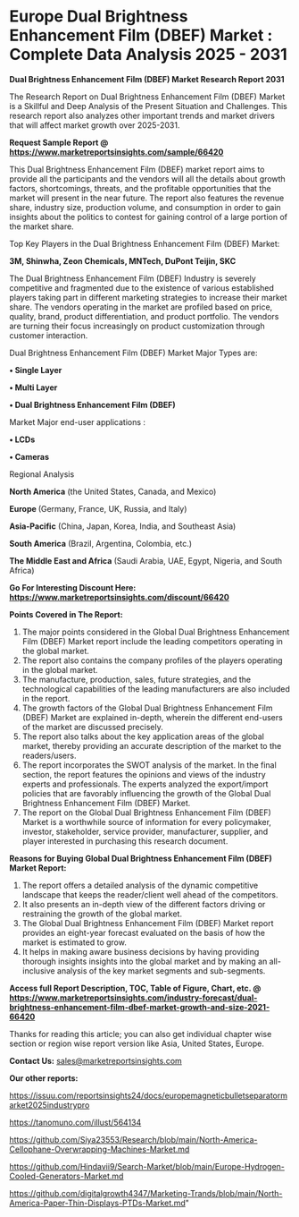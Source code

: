 # Europe Dual Brightness Enhancement Film (DBEF) Market : Complete Data Analysis 2025 - 2031

<strong>Dual Brightness Enhancement Film (DBEF) Market Research Report 2031</strong>

The Research Report on Dual Brightness Enhancement Film (DBEF) Market is a Skillful and Deep Analysis of the Present Situation and Challenges. This research report also analyzes other important trends and market drivers that will affect market growth over 2025-2031.

<strong>Request Sample Report @ <a href=https://www.marketreportsinsights.com/sample/66420>https://www.marketreportsinsights.com/sample/66420</a></strong>

This Dual Brightness Enhancement Film (DBEF) market report aims to provide all the participants and the vendors will all the details about growth factors, shortcomings, threats, and the profitable opportunities that the market will present in the near future. The report also features the revenue share, industry size, production volume, and consumption in order to gain insights about the politics to contest for gaining control of a large portion of the market share.

Top Key Players in the Dual Brightness Enhancement Film (DBEF) Market:

<strong>3M, Shinwha, Zeon Chemicals, MNTech, DuPont Teijin, SKC</strong>

The Dual Brightness Enhancement Film (DBEF) Industry is severely competitive and fragmented due to the existence of various established players taking part in different marketing strategies to increase their market share. The vendors operating in the market are profiled based on price, quality, brand, product differentiation, and product portfolio. The vendors are turning their focus increasingly on product customization through customer interaction.

Dual Brightness Enhancement Film (DBEF) Market Major Types are:

<strong>• Single Layer

• Multi Layer

• Dual Brightness Enhancement Film (DBEF)</strong>

Market Major end-user applications :

<strong>• LCDs

• Cameras</strong>

Regional Analysis

</u><strong><b>North America</b></strong> (the United States, Canada, and Mexico)

<strong><b>Europe </b></strong>(Germany, France, UK, Russia, and Italy)

<strong><b>Asia-Pacific</b></strong> (China, Japan, Korea, India, and Southeast Asia)

<strong><b>South America</b></strong> (Brazil, Argentina, Colombia, etc.)

<strong><b>The Middle East and Africa</b></strong> (Saudi Arabia, UAE, Egypt, Nigeria, and South Africa)

<strong>Go For Interesting Discount Here: <a href=https://www.marketreportsinsights.com/discount/66420>https://www.marketreportsinsights.com/discount/66420</a></strong>

<strong>Points Covered in The Report:</strong>
<ol>
  <li>The major points considered in the Global Dual Brightness Enhancement Film (DBEF) Market report include the leading competitors operating in the global market.</li>
  <li>The report also contains the company profiles of the players operating in the global market.</li>
  <li>The manufacture, production, sales, future strategies, and the technological capabilities of the leading manufacturers are also included in the report.</li>
  <li>The growth factors of the Global Dual Brightness Enhancement Film (DBEF) Market are explained in-depth, wherein the different end-users of the market are discussed precisely.</li>
  <li>The report also talks about the key application areas of the global market, thereby providing an accurate description of the market to the readers/users.</li>
  <li>The report incorporates the SWOT analysis of the market. In the final section, the report features the opinions and views of the industry experts and professionals. The experts analyzed the export/import policies that are favorably influencing the growth of the Global Dual Brightness Enhancement Film (DBEF) Market.</li>
  <li>The report on the Global Dual Brightness Enhancement Film (DBEF) Market is a worthwhile source of information for every policymaker, investor, stakeholder, service provider, manufacturer, supplier, and player interested in purchasing this research document.</li>
</ol>
<strong>Reasons for Buying Global Dual Brightness Enhancement Film (DBEF) Market Report:</strong>

<ol>
  <li>The report offers a detailed analysis of the dynamic competitive landscape that keeps the reader/client well ahead of the competitors.</li>
  <li>It also presents an in-depth view of the different factors driving or restraining the growth of the global market.</li>
  <li>The Global Dual Brightness Enhancement Film (DBEF) Market report provides an eight-year forecast evaluated on the basis of how the market is estimated to grow.</li>
  <li>It helps in making aware business decisions by having providing thorough insights insights into the global market and by making an all-inclusive analysis of the key market segments and sub-segments.</li>
</ol>
<strong>Access full Report Description, TOC, Table of Figure, Chart, etc. @ <a href=https://www.marketreportsinsights.com/industry-forecast/dual-brightness-enhancement-film-dbef-market-growth-and-size-2021-66420>https://www.marketreportsinsights.com/industry-forecast/dual-brightness-enhancement-film-dbef-market-growth-and-size-2021-66420</a></strong>


Thanks for reading this article; you can also get individual chapter wise section or region wise report version like Asia, United States, Europe.

<strong>Contact Us:</strong>
sales@marketreportsinsights.com

<strong>Our other reports:</strong>

<a href=https://issuu.com/reportsinsights24/docs/europemagneticbulletseparatormarket2025industrypro>https://issuu.com/reportsinsights24/docs/europemagneticbulletseparatormarket2025industrypro</a>

<a href=https://tanomuno.com/illust/564134>https://tanomuno.com/illust/564134</a>

<a href=https://github.com/Siya23553/Research/blob/main/North-America-Cellophane-Overwrapping-Machines-Market.md>https://github.com/Siya23553/Research/blob/main/North-America-Cellophane-Overwrapping-Machines-Market.md</a>

<a href=https://github.com/Hindavii9/Search-Market/blob/main/Europe-Hydrogen-Cooled-Generators-Market.md>https://github.com/Hindavii9/Search-Market/blob/main/Europe-Hydrogen-Cooled-Generators-Market.md</a>

<a href=https://github.com/digitalgrowth4347/Marketing-Trands/blob/main/North-America-Paper-Thin-Displays-PTDs-Market.md>https://github.com/digitalgrowth4347/Marketing-Trands/blob/main/North-America-Paper-Thin-Displays-PTDs-Market.md</a>"
